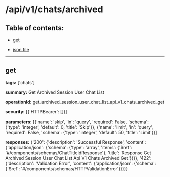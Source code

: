 # /api/v1/chats/archived

## Table of contents:
- [get](#get)

- [json file](./_api_v1_chats_archived.json)

---
<a name="get"></a>
## get

**tags:** ['chats']

**summary:** Get Archived Session User Chat List

**operationId:** get_archived_session_user_chat_list_api_v1_chats_archived_get

**security:** [{'HTTPBearer': []}]

**parameters:** [{'name': 'skip', 'in': 'query', 'required': False, 'schema': {'type': 'integer', 'default': 0, 'title': 'Skip'}}, {'name': 'limit', 'in': 'query', 'required': False, 'schema': {'type': 'integer', 'default': 50, 'title': 'Limit'}}]

**responses:** {'200': {'description': 'Successful Response', 'content': {'application/json': {'schema': {'type': 'array', 'items': {'$ref': '#/components/schemas/ChatTitleIdResponse'}, 'title': 'Response Get Archived Session User Chat List Api V1 Chats Archived Get'}}}}, '422': {'description': 'Validation Error', 'content': {'application/json': {'schema': {'$ref': '#/components/schemas/HTTPValidationError'}}}}}

